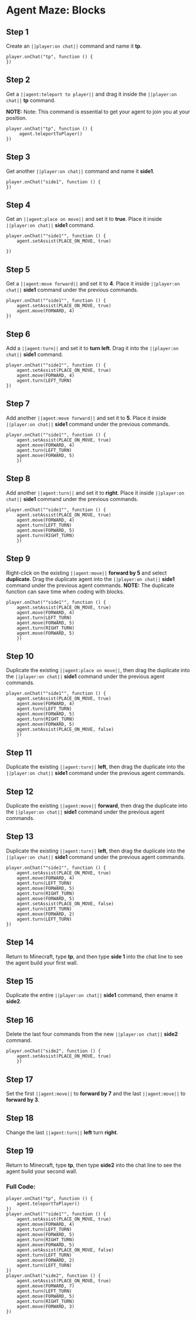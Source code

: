 # Agent Maze: Blocks

## Step 1
Create an ``||player:on chat||`` command and name it **tp**.

```blocks
player.onChat("tp", function () {
})
```

## Step 2

Get a ``||agent:teleport to player||`` and drag it inside the  ``||player:on chat||`` **tp** command.

**NOTE:** Note: This command is essential to get your agent to join you at your position.

```blocks
player.onChat("tp", function () {  
     agent.teleportToPlayer()  
})  
```

## Step 3

Get another ``||player:on chat||`` command and name it **side1**.

```blocks
player.onChat("side1", function () {
})
```

## Step 4

Get an ``||agent:place on move||`` and set it to **true**.  Place it inside ``||player:on chat||`` **side1** command.

```blocks
player.onChat(""side1"", function () {  
    agent.setAssist(PLACE_ON_MOVE, true)  
     
}) 
```

## Step 5

Get a ``||agent:move forward||`` and set it to **4**.  Place it inside ``||player:on chat||`` **side1** command under the previous commands.

```blocks
player.onChat(""side1"", function () {  
    agent.setAssist(PLACE_ON_MOVE, true)  
    agent.move(FORWARD, 4)  
})  
```

## Step 6

Add a ``||agent:turn||`` and set it to **turn left**. Drag it into the ``||player:on chat||`` **side1** command.

```blocks
player.onChat(""side1"", function () {  
    agent.setAssist(PLACE_ON_MOVE, true)  
    agent.move(FORWARD, 4)  
    agent.turn(LEFT_TURN)  
})  
```

## Step 7

Add another ``||agent:move forward||`` and set it to **5**.  Place it inside ``||player:on chat||`` **side1** command under the previous commands.

```blocks
player.onChat(""side1"", function () {  
    agent.setAssist(PLACE_ON_MOVE, true)  
    agent.move(FORWARD, 4)  
    agent.turn(LEFT_TURN)  
    agent.move(FORWARD, 5)  
    })  
```

## Step 8

Add another ``||agent:turn||`` and set it to **right**.  Place it inside ``||player:on chat||`` **side1** command under the previous commands.

```blocks
player.onChat(""side1"", function () {  
    agent.setAssist(PLACE_ON_MOVE, true)  
    agent.move(FORWARD, 4)  
    agent.turn(LEFT_TURN)  
    agent.move(FORWARD, 5)
    agent.turn(RIGHT_TURN)    
    })  
```

## Step 9

Right-click on the existing ``||agent:move||`` **forward by 5** and select **duplicate**. Drag the duplicate agent into the ``||player:on chat||`` **side1** command under the previous agent commands. **NOTE:** The duplicate function can save time when coding with blocks.

```blocks
player.onChat(""side1"", function () {  
    agent.setAssist(PLACE_ON_MOVE, true)  
    agent.move(FORWARD, 4)  
    agent.turn(LEFT_TURN)  
    agent.move(FORWARD, 5)  
    agent.turn(RIGHT_TURN)  
    agent.move(FORWARD, 5)  
    })  
```

## Step 10

Duplicate the existing ``||agent:place on move||``, then drag the duplicate into the ``||player:on chat||`` **side1** command under the previous agent commands.

```blocks
player.onChat(""side1"", function () {  
    agent.setAssist(PLACE_ON_MOVE, true)  
    agent.move(FORWARD, 4)  
    agent.turn(LEFT_TURN)  
    agent.move(FORWARD, 5)  
    agent.turn(RIGHT_TURN)  
    agent.move(FORWARD, 5)  
    agent.setAssist(PLACE_ON_MOVE, false)  
    })  
```

## Step 11

Duplicate the existing ``||agent:turn||`` **left**, then drag the duplicate into the ``||player:on chat||`` **side1** command under the previous agent commands.

## Step 12

Duplicate the existing ``||agent:move||`` **forward**, then drag the duplicate into the ``||player:on chat||`` **side1** command under the previous agent commands.

## Step 13

Duplicate the existing ``||agent:turn||`` **left**, then drag the duplicate into the ``||player:on chat||`` **side1** command under the previous agent commands.

```blocks
player.onChat(""side1"", function () {  
    agent.setAssist(PLACE_ON_MOVE, true)  
    agent.move(FORWARD, 4)  
    agent.turn(LEFT_TURN)  
    agent.move(FORWARD, 5)  
    agent.turn(RIGHT_TURN)  
    agent.move(FORWARD, 5)  
    agent.setAssist(PLACE_ON_MOVE, false)  
    agent.turn(LEFT_TURN)  
    agent.move(FORWARD, 2)  
    agent.turn(LEFT_TURN)  
})  
```

## Step 14

Return to Minecraft, type **tp**, and then type **side 1** into the chat line to see the agent build your first wall.

## Step 15

Duplicate the entire ``||player:on chat||`` **side1** command, then ename it **side2**.

## Step 16

Delete the last four commands from the new ``||player:on chat||`` **side2** command.

```blocks
player.onChat("side2", function () {  
    agent.setAssist(PLACE_ON_MOVE, true)  
    })  
```

## Step 17

Set the first ``||agent:move||`` to **forward by 7** and the last ``||agent:move||`` to **forward by 3**.

## Step 18

Change the last ``||agent:turn||`` **left** turn **right**.

## Step 19

Return to Minecraft, type **tp**, then type **side2** into the chat line to see the agent build your second wall.

### Full Code: 

```blocks
player.onChat("tp", function () {  
    agent.teleportToPlayer()  
})  
player.onChat(""side1"", function () {  
    agent.setAssist(PLACE_ON_MOVE, true)  
    agent.move(FORWARD, 4)  
    agent.turn(LEFT_TURN)  
    agent.move(FORWARD, 5)  
    agent.turn(RIGHT_TURN)  
    agent.move(FORWARD, 5)  
    agent.setAssist(PLACE_ON_MOVE, false)  
    agent.turn(LEFT_TURN)  
    agent.move(FORWARD, 2)  
    agent.turn(LEFT_TURN)  
})  
player.onChat("side2", function () {  
    agent.setAssist(PLACE_ON_MOVE, true)  
    agent.move(FORWARD, 7)  
    agent.turn(LEFT_TURN)  
    agent.move(FORWARD, 5)  
    agent.turn(RIGHT_TURN)  
    agent.move(FORWARD, 3)  
})  
```

